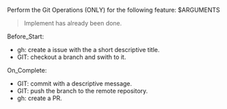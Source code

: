 Perform the Git Operations (ONLY) for the following feature: $ARGUMENTS
> Implement has already been done.

Before_Start:
- gh: create a issue with the a short descriptive title.
- GIT: checkout a branch and swith to it.

On_Complete:
- GIT: commit with a descriptive message.
- GIT: push the branch to the remote repository.
- gh: create a PR.